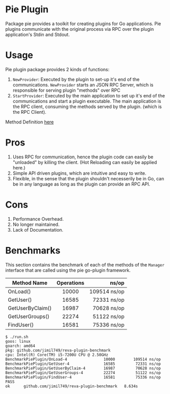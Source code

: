 # Pie Plugin

Package pie provides a toolkit for creating plugins for Go applications. Pie plugins communicate with the original process via RPC over the plugin application's Stdin and Stdout.

# Usage

Pie plugin package provides 2 kinds of functions:
1. `NewProvider`: Executed by the plugin to set-up it's end of the communications. `NewProvider` starts an JSON RPC Server, which is responsible for serving plugin "methods" over RPC
2. `StartProvider`: Executed by the main application to set up it's end of the communications and start a plugin executable. The main application is the RPC client, consuming the methods served by the plugin. (which is the RPC Client).

Method Definition [here](https://github.com/natefinch/pie#func-startprovider)

# Pros

1. Uses RPC for communication, hence the plugin code can easily be "unloaded" by killing the client. (Hot Reloading can easily be applied here.)
2. Simple API driven plugins, which are intuitive and easy to write.
3. Flexible, in the sense that the plugin shouldn't necesserily be in Go, can be in any language as long as the plugin can provide an RPC API.

# Cons

1. Performance Overhead. 
2. No longer maintained.
3. Lack of Documentation.

# Benchmarks

This section contains the benchmark of each of the methods of the `Manager` interface that are called using the pie go-plugin framework.

| Method Name                       | Operations  | ns/op       |
| -------------------------- |:-----------:| -----------:|
| OnLoad()                   | 10000        | 109514 ns/op  |
| GetUser()                  | 16585       | 72331 ns/op |
| GetUserByClaim()           | 16987       | 70628 ns/op |
| GetUserGroups()            | 22274       | 51122 ns/op |
| FindUser()                 | 16581      | 75336 ns/op |


```
$ ./run.sh
goos: linux
goarch: amd64
pkg: github.com/jimil749/reva-plugin-benchmark
cpu: Intel(R) Core(TM) i5-7200U CPU @ 2.50GHz
BenchmarkPiePlugin/OnLoad-4         	   10000	    109514 ns/op
BenchmarkPiePlugin/GetUser-4        	   16585	     72331 ns/op
BenchmarkPiePlugin/GetUserByClaim-4 	   16987	     70628 ns/op
BenchmarkPiePlugin/GetUserGroups-4  	   22274	     51122 ns/op
BenchmarkPiePlugin/FindUser-4       	   16581	     75336 ns/op
PASS
ok  	github.com/jimil749/reva-plugin-benchmark	8.634s

```